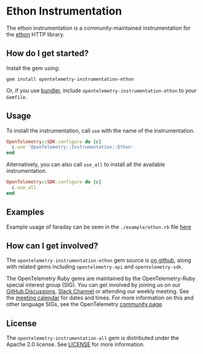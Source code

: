 # Ethon Instrumentation

The ethon instrumentation is a community-maintained instrumentation for the [ethon][ethon-home] HTTP library.

## How do I get started?

Install the gem using:

```console
gem install opentelemetry-instrumentation-ethon
```

Or, if you use [bundler][bundler-home], include `opentelemetry-instrumentation-ethon` to your `Gemfile`.

## Usage

To install the instrumentation, call `use` with the name of the instrumentation.

```ruby
OpenTelemetry::SDK.configure do |c|
  c.use 'OpenTelemetry::Instrumentation::Ethon'
end
```

Alternatively, you can also call `use_all` to install all the available instrumentation.

```ruby
OpenTelemetry::SDK.configure do |c|
  c.use_all
end
```

## Examples

Example usage of faraday can be seen in the `./example/ethon.rb` file [here](https://github.com/open-telemetry/opentelemetry-ruby-contrib/blob/main/instrumentation/ethon/example/ethon.rb)

## How can I get involved?

The `opentelemetry-instrumentation-ethon` gem source is [on github][repo-github], along with related gems including `opentelemetry-api` and `opentelemetry-sdk`.

The OpenTelemetry Ruby gems are maintained by the OpenTelemetry-Ruby special interest group (SIG). You can get involved by joining us on our [GitHub Discussions][discussions-url], [Slack Channel][slack-channel] or attending our weekly meeting. See the [meeting calendar][community-meetings] for dates and times. For more information on this and other language SIGs, see the OpenTelemetry [community page][ruby-sig].

## License

The `opentelemetry-instrumentation-all` gem is distributed under the Apache 2.0 license. See [LICENSE][license-github] for more information.

[ethon-home]:https://github.com/typhoeus/ethon
[bundler-home]: https://bundler.io
[repo-github]: https://github.com/open-telemetry/opentelemetry-ruby
[license-github]: https://github.com/open-telemetry/opentelemetry-ruby-contrib/blob/main/LICENSE
[ruby-sig]: https://github.com/open-telemetry/community#ruby-sig
[community-meetings]: https://github.com/open-telemetry/community#community-meetings
[slack-channel]: https://cloud-native.slack.com/archives/C01NWKKMKMY
[discussions-url]: https://github.com/open-telemetry/opentelemetry-ruby/discussions
